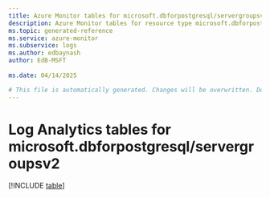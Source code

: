 ```yaml
---
title: Azure Monitor tables for microsoft.dbforpostgresql/servergroupsv2
description: Azure Monitor tables for resource type microsoft.dbforpostgresql/servergroupsv2
ms.topic: generated-reference
ms.service: azure-monitor
ms.subservice: logs
ms.author: edbaynash
author: EdB-MSFT
   
ms.date: 04/14/2025

# This file is automatically generated. Changes will be overwritten. Do not change this file directly.
---
```


# Log Analytics tables for microsoft.dbforpostgresql/servergroupsv2  

[!INCLUDE [table](~/reusable-content/ce-skilling/azure/includes/azure-monitor/reference/tables/microsoft-dbforpostgresql_servergroupsv2-include.md)]

